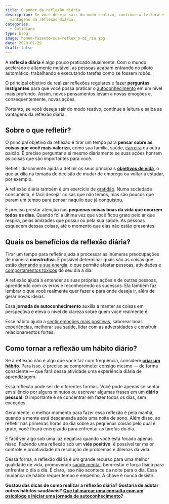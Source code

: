 ```yaml
---
title: O poder da reflexão diária
description: Se você deseja sair do modo reativo, continue a leitura e saiba as
  vantagens da reflexão diária.
categories:
  - Cotidiano
type: blog
image: homem-fazendo-sua-reflex_o-di_ria.jpg
date: 2020-01-29
draft: false
---
```


A **reflexão diária** é algo pouco praticado atualmente. Com o mundo acelerado e altamente mutável, as pessoas acabam entrando no piloto automático, trabalhando e executando tarefas como se fossem robôs.

O principal objetivo de realizar reflexões regulares é fazer **perguntas instigantes** para que você possa praticar o [autoconhecimento](/autoconhecimento-no-desenvolvimento-pessoal/) em um nível mais profundo. Assim, novos pensamentos levam a novas emoções e, consequentemente, novas ações.

Portanto, se você deseja sair do modo reativo, continue a leitura e saiba as vantagens da reflexão diária.

## **Sobre o que refletir?**

O principal objetivo da reflexão é tirar um tempo para **pensar sobre as coisas que você mais valoriza**, como sua família, saúde, [carreira](https://yuribusin.com.br/como-combater-a-infelicidade-no-trabalho/) ou outra paixão. É preciso perguntar a si mesmo diariamente se suas ações honram as coisas que são importantes para você.

Refletir diariamente ajuda a definir os seus principais **[objetivos de vida](https://yuribusin.com.br/meta-final-ano/)**, o que auxilia na tomada de decisão de mudar de emprego ou voltar a estudar, por exemplo.

A reflexão diária também é um exercício de [gratidão](/voce-conhece-o-poder-da-gratidao/). Numa sociedade consumista, é fácil desejar coisas que não temos, mas são poucos que param um tempo para pensar naquilo que já conquistou.

É preciso prestar atenção nas **pequenas coisas boas da vida que ocorrem todos os dias**. Quando foi a última vez que você ficou grato pelo ar que respira, pelas amizades que possui ou pela sua saúde. As pessoas esquecem dessas coisas, até o momento que elas não estão presentes.

## **Quais os benefícios da reflexão diária?**

Tirar um tempo para refletir ajuda a processar as inúmeras preocupações de maneira **construtiva**. É possível determinar quais são as coisas que estão [drenando a sua energia](https://yuribusin.com.br/como-economizar-energia-mental/), o que permite afastar pessoas, atividades e [comportamentos tóxicos](https://yuribusin.com.br/relacionamento-toxico-entenda-se-voce-esta-em-um/) do seu dia a dia.

A reflexão ajuda a entender as suas próprias ações e de outras pessoas, aprendendo com os erros e reconhecendo os sucessos. Ela também faz lembrar o que você realmente quer fazer e para onde deseja ir, além de gerar novas ideias.

Essa **jornada de autoconhecimento** auxilia a manter as coisas em perspectiva e eleva o nível de clareza sobre quem você realmente é.

Esse hábito ajuda a [sentir emoções mais positivas](https://yuribusin.com.br/como-direcionar-raiva-algo-positivo/), saborear boas experiências, melhorar sua saúde, lidar com as adversidades e construir relacionamentos fortes.

## **Como tornar a reflexão um hábito diário?**

Se a reflexão não é algo que você faz com frequência, considere **[criar um hábito](https://yuribusin.com.br/5-habitos-saudaveis-para-adotar-2022/)**. Para isso, é preciso se comprometer consigo mesmo — de forma consciente — que fará dessa atividade uma experiência diária de aprendizagem.

Essa reflexão pode ser de diferentes formas. Você pode apenas se sentar em silêncio por alguns minutos ou escrever algumas frases em um **diário pessoal**. O importante é se concentrar em fazer todos os dias, sem exceções.

Geralmente, o melhor momento para fazer essa reflexão é pela manhã, quando a mente está descansada após uma noite de sono. Além disso, ao refletir nas primeiras horas do dia sobre as pequenas coisas pelo qual é grato, você ficará energizado para enfrentar as tarefas do dia.

É fácil ver algo sob uma luz negativa quando você está focado apenas nisso. Fazendo uma reflexão sob um **viés positivo**, é possível ter maior controle e proatividade na resolução de problemas e dilemas da vida.

Dessa forma, a reflexão diária é um grande recurso para uma melhor qualidade de vida, promovendo [saúde mental](https://yuribusin.com.br/7-habitos-boa-saude-mental/), bem-estar e força física para enfrentar o dia a dia. É claro, isso não acontece da noite para o dia. Essa mudança de hábito requer tempo e empenho. A chave é nunca desistir.

**Gostou das dicas de como realizar a reflexão diária? Gostaria de adotar outros hábitos saudáveis?** **[Que tal marcar uma consulta com um psicólogo e iniciar uma jornada de autoconhecimento](/contato/)?**
